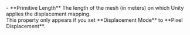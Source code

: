 <tr>
<td>- **Primitive Length**</td>
<td>The length of the mesh (in meters) on which Unity applies the displacement mapping.<br/>This property only appears if you set **Displacement Mode** to **Pixel Displacement**.</td>
</tr>


